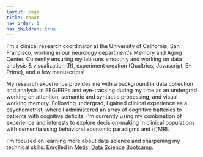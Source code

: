 ```yaml
---
layout: page
title: About
nav_order: 1
has_children: true
---
```


I'm a clinical research coordinator at the University of California, San Francisco, working in our neurology department's Memory and Aging Center. Currently ensuring my lab runs smoothly and working on data analysis & visualization (R), experiment creation (Qualtrics, Javascript, E-Prime), and a few manuscripts! 

My research experience provides me with a background in data collection and analysis in EEG/ERPs and eye-tracking during my time as an undergrad working on attention, semantic and syntactic processing, and visual working memory. Following undergrad, I gained clinical experience as a psychometrist, where I administered an array of cognitive batteries to patients with cognitive deficits. I'm currently using my combination of experience and interests to explore decision-making in clinical populations with dementia using behavioral economic paradigms and (f)MRI. 

I'm focused on learning more about data science and sharpening my technical skills. Enrolled in [Metis' Data Science Bootcamp](https://www.thisismetis.com).
